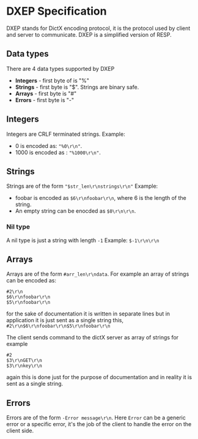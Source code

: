 # DXEP Specification

DXEP stands for DictX encoding protocol, it is the protocol used by client and server to communicate. DXEP is a simplified version of RESP.

## Data types

There are 4 data types supported by DXEP

- **Integers** - first byte of is "%"
- **Strings** - first byte is "\$". Strings are binary safe.
- **Arrays** - first byte is "#"
- **Errors** - first byte is "-"

## Integers

Integers are CRLF terminated strings.
Example:

- 0 is encoded as: `"%0\r\n"`.
- 1000 is encoded as : `"%1000\r\n"`.

## Strings

Strings are of the form `"$str_len\r\nstrings\r\n"`
Example:

- foobar is encoded as `$6\r\nfoobar\r\n`, where 6 is the length of the string.
- An empty string can be enocded as `$0\r\n\r\n`.

### Nil type

A nil type is just a string with length `-1`
Example:
`$-1\r\n\r\n`

## Arrays

Arrays are of the form `#arr_len\r\ndata`.
For example an array of strings can be encoded as:

```
#2\r\n
$6\r\nfoobar\r\n
$5\r\nfoobar\r\n
```

for the sake of documentation it is written in separate lines but in application it is just sent as a single string this, `#2\r\n$6\r\nfoobar\r\n$5\r\nfoobar\r\n`

The client sends command to the dictX server as array of strings for example

```
#2
$3\r\nGET\r\n
$3\r\nkey\r\n
```

again this is done just for the purpose of documentation and in reality it is sent as a single string.

## Errors

Errors are of the form `-Error message\r\n`. Here `Error` can be a generic error or a specific error, it's the job of the client to handle the error on the client side.
